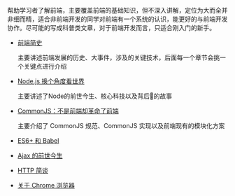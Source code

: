 帮助学习者了解前端，主要覆盖前端的基础知识，但不深入讲解，定位为大而全并非细而精，适合非前端开发的同学对前端有一个系统的认识，能更好的与前端开发协作。尽可能的写成科普类文章，对于前端开发而言，只适合刚入门的新手。


- [前端简史](./history/README.md)

    主要讲述前端发展的历史、大事件，涉及的关键技术，后面每一个章节会挑一个关键点进行介绍

- [Node.js 换个角度看世界](./node/README.md)

    主要讲述了Node的前世今生、核心科技以及背后的故事

- [CommonJS：不是前端却革命了前端](./module/README.md)

    主要介绍了 CommonJS 规范、CommonJS 实现以及前端现有的模块化方案

- [ES6+ 和 Babel]()

- [Ajax 的前世今生]()

- [HTTP 简谈]()

- [关于 Chrome 浏览器]()


